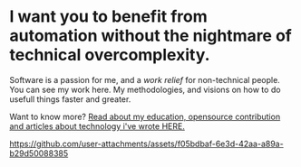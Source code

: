 # I want you to benefit from automation without the nightmare of technical overcomplexity.
Software is a passion for me, and a *work relief* for non-technical people.
You can see my work here. My methodologies, and visions on how to do usefull things faster and greater.

Want to know more? [Read about my education, opensource contribution and articles about technology i've wrote HERE.](https://jose-pepe-bsas.github.io/jose-pepe-bsas/)

https://github.com/user-attachments/assets/f05bdbaf-6e3d-42aa-a89a-b29d50088385

